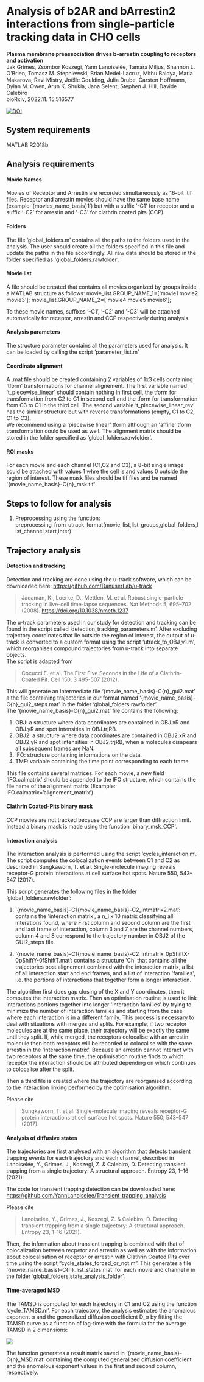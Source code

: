 # Analysis of b2AR and bArrestin2 interactions from single-particle tracking data in CHO cells
**Plasma membrane preassociation drives b-arrestin coupling to receptors and activation**  
Jak Grimes, Zsombor Koszegi, Yann Lanoiselée, Tamara Miljus, Shannon L. O’Brien, Tomasz M. Stepniewski, Brian Medel-Lacruz, Mithu Baidya, Maria Makarova, Ravi Mistry, Joëlle Goulding, Julia Drube, Carsten Hoffmann, Dylan M. Owen, Arun K. Shukla, Jana Selent, Stephen J. Hill, Davide Calebiro  
bioRxiv, 2022.11. 15.516577

[![DOI](https://zenodo.org/badge/570954506.svg)](https://zenodo.org/badge/latestdoi/570954506)

## System requirements
MATLAB R2018b
## Analysis requirements
#### Movie Names
Movies of Receptor and Arrestin are recorded simultaneously as 16-bit .tif files. Receptor and arrestin movies should have the same base name (example ‘{movies_name_basis}1’) but with a suffix ‘-C1’ for receptor and a suffix ‘-C2’ for arrestin and '-C3' for clathrin coated pits (CCP).
#### Folders
The file ‘global_folders.m’ contains all the paths to the folders used in the analysis. The user should create all the folders specified in this file and update the paths in the file accordingly. All raw data should be stored in the folder specified as 'global_folders.rawfolder'.
#### Movie list
A file should be created that contains all movies organized by groups inside a MATLAB structure as follows:
movie_list.GROUP_NAME_1=['movie1 movie2 movie3'];
movie_list.GROUP_NAME_2=['movie4 movie5 movie6'];

To these movie names, suffixes ‘-C1’, ‘-C2’ and '-C3' will be attached automatically for receptor, arrestin and CCP respectively during analysis.

####	Analysis parameters
The structure parameter contains all the parameters used for analysis. It can be loaded by calling the script ‘parameter_list.m’

#### Coordinate alignment
A .mat file should be created containing 2 variables of 1x3 cells containing ‘tform’ transformations for channel alignement. The first variable named ‘t_piecewise_linear’ should contain nothing in first cell, the tform for transformation from C2 to C1 in second cell and the tform for transformation from C3 to C1 in the third cell. The second variable ‘t_piecewise_linear_rev’ has the similar structure but with reverse transformations (empty, C1 to C2, C1 to C3).  
We recommend using a 'piecewise linear' tform although an 'affine' tform transformation could be used as well. 
The alignment matrix should be stored in the folder specified as ‘global_folders.rawfolder’.
#### ROI masks
For each movie and each channel (C1,C2 and C3), a 8-bit single image sould be attached with values 1 whre the cell is and values 0 outside the region of interest. These mask files should be tif files and be named '{movie_name_basis}-C{n}_msk.tif' 

## Steps to follow for analysis
1. Preprocessing using the function: preprocessing_from_utrack_format(movie_list,list_groups,global_folders,list_channel,start,inter)

## Trajectory analysis
#### Detection and tracking
Detection and tracking are done using the u-track software, which can be downloaded here:
https://github.com/DanuserLab/u-track
>Jaqaman, K., Loerke, D., Mettlen, M. et al. Robust single-particle tracking in live-cell time-lapse sequences. Nat Methods 5, 695–702 (2008). https://doi.org/10.1038/nmeth.1237

The u-track parameters used in our study for detection and tracking can be found in the script called ‘detection_tracking_parameters.m’. 
After excluding trajectory coordinates that lie outside the region of interest, the output of u-track is converted to a custom format using the script ‘utrack_to_OBJ_v1.m’, which reorganises compound trajectories from u-track into separate objects.  
The script is adapted from 
>Cocucci E. et al. The First Five Seconds in the Life of a Clathrin-Coated Pit. Cell 150, 3 495-507 (2012).

This will generate an intermediate file ‘{movie_name_basis}-C{n}_gui2.mat’ a the file containing trajectories in our format named ‘{movie_name_basis}-C{n}_gui2_steps.mat’ in the folder ‘global_folders.rawfolder’.  
The ‘{movie_name_basis}-C{n}_gui2.mat’ file contains the following:
1. OBJ: a structure where data coordinates are contained in OBJ.xR and OBJ.yR and spot intensities in OBJ.trjRB.
2. OBJ2: a structure where data coordinates are contained in OBJ2.xR and OBJ2.yR and spot intensities in OBJ2.trjRB, when a molecules disapears all subsequent frames are NaN.
3. IFO: structure containing informations on the data.
4. TME: variable containing the time point corresponding to each frame

This file contains several matrices. For each movie, a new field ‘IFO.calmatrix’ should be  appended to the IFO structure, which contains the file name of the alignment matrix (Example: IFO.calmatrix=’alignement_matrix’).
#### Clathrin Coated-Pits binary mask
CCP movies are not tracked because CCP are larger than diffraction limit. Instead a binary mask is made using the function 'binary_msk_CCP'.

#### Interaction analysis
The interaction analysis is performed using the script ‘cycles_interaction.m’. The script computes the colocalization events between C1 and C2 as described in Sungkaworn, T. et al. Single-molecule imaging reveals receptor-G protein interactions at cell surface hot spots. Nature 550, 543–547 (2017).

This script generates the following files in the folder ‘global_folders.rawfolder’:
1. ‘{movie_name_basis}-C1{movie_name_basis}-C2_intmatrix2.mat’: contains the 'interaction matrix', a n_i x 10 matrix classifying all interations found, where First column and second column are the first and last frame of interaction, column 3 and 7 are the channel numbers, column 4 and 8 correspond to the trajectory number in OBJ2 of the GUI2_steps file.   

2. ‘{movie_name_basis}-C1{movie_name_basis}-C2_intmatrix_0pShiftX-0pShiftY-0fShiftT.mat’: contains a structure 'Ch' that contains all the trajectories post alignement combined with the interaction matrix, a list of all interaction start and end frames, and a list of interaction 'families', i.e. the portions of interactions that together form a longer interaction.

The algorithm first does gap closing of the X and Y coordinates, then it computes the interaction matrix. Then an optimisation routine is used to link interactions portions together into longer 'interaction families' by trying to minimize the number of interaction families and starting from the case where each interaction is in a different family. This process is necessary to deal with situations with merges and splits. For example, if two receptor molecules are at the same place, their trajectory will be exactly the same until they split. If, while merged, the receptors colocalise with an arrestin molecule then both receptors will be recorded to colocalise with the same arrestin in the 'interaction matrix'. Because an arrestin cannot interact with two receptors at the same time, the optimisation routine finds to which receptor the interaction should be attributed depending on which continues to colocalise after the split.

Then a third file is created  where the trajectory are reorganised according to the interaction linking performed by the optimisation algorithm.

Please cite 
>Sungkaworn, T. et al. Single-molecule imaging reveals receptor-G protein interactions at cell surface hot spots. Nature 550, 543–547 (2017).

#### Analysis of diffusive states
The trajectories are first analysed with an algorithm that detects transient trapping events for each trajectory and each channel, described in Lanoiselée, Y., Grimes, J., Koszegi, Z. & Calebiro, D. Detecting transient trapping from a single trajectory: A structural approach. Entropy 23, 1–16 (2021). 

The code for transient trapping detection can be downloaded here: 
https://github.com/YannLanoiselee/Transient_trapping_analysis

Please cite 
>Lanoiselée, Y., Grimes, J., Koszegi, Z. & Calebiro, D. Detecting transient trapping from a single trajectory: A structural approach. Entropy 23, 1–16 (2021).

Then, the information about transient trapping is combined with that of colocalization between recpetor and arrestin as well as with the information about colocalisation of receptor or arrestin with Clathrin Coated Pits over time using the script “cycle_states_forced_or_not.m”. This generates a file ‘{movie_name_basis}-C{n}_list_states.mat’ for each movie and channel n in the folder ‘global_folders.state_analysis_folder’.

#### Time-averaged MSD
The TAMSD is computed for each trajectory in C1 and C2 using the function ‘cycle_TAMSD.m’. For each trajectory, the analysis estimates the anomalous exponent α and the generalized diffusion coefficient D_α by fitting the TAMSD curve as a function of lag-time with the formula for the average TAMSD in 2 dimensions:

<img src="https://latex.codecogs.com/svg.latex?\Large&space;\langle%20\delta^2(\Delta,t)\rangle=4D_\alpha%20\Delta^\alpha+4\sigma^2"/>

The function generates a result matrix saved in ‘{movie_name_basis}-C{n}_MSD.mat’ containing the computed generalized diffusion coefficient and the anomalous exponent values in the first and second column, respectively.


